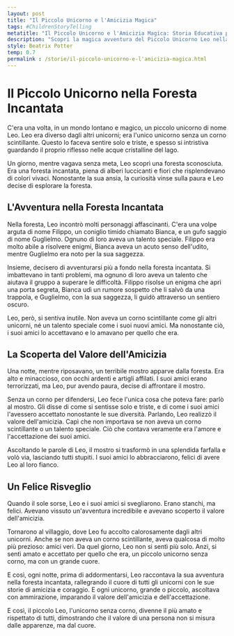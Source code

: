 ```yaml
---
layout: post
title: "Il Piccolo Unicorno e l'Amicizia Magica"
tags: #ChildrenStoryTelling
metatitle: "Il Piccolo Unicorno e l'Amicizia Magica: Storia Educativa per Bambini | Racconti Fantastici per l'Infanzia"
description: "Scopri la magica avventura del Piccolo Unicorno Leo nella Foresta Incantata. Un racconto che celebra l'amicizia, l'accettazione e il coraggio, insegnando che il vero valore di una persona non si misura dalle apparenze, ma dal cuore."
style: Beatrix Potter
temp: 0.7
permalink : /storie/il-piccolo-unicorno-e-l'amicizia-magica.html
---
```

# Il Piccolo Unicorno nella Foresta Incantata

C'era una volta, in un mondo lontano e magico, un piccolo unicorno di nome Leo. Leo era diverso dagli altri unicorni; era l'unico unicorno senza un corno scintillante. Questo lo faceva sentire solo e triste, e spesso si intristiva guardando il proprio riflesso nelle acque cristalline del lago.

Un giorno, mentre vagava senza meta, Leo scoprì una foresta sconosciuta. Era una foresta incantata, piena di alberi luccicanti e fiori che risplendevano di colori vivaci. Nonostante la sua ansia, la curiosità vinse sulla paura e Leo decise di esplorare la foresta.

## L'Avventura nella Foresta Incantata

Nella foresta, Leo incontrò molti personaggi affascinanti. C'era una volpe arguta di nome Filippo, un coniglio timido chiamato Bianca, e un gufo saggio di nome Guglielmo. Ognuno di loro aveva un talento speciale. Filippo era molto abile a risolvere enigmi, Bianca aveva un acuto senso dell'udito, mentre Guglielmo era noto per la sua saggezza.

Insieme, decisero di avventurarsi più a fondo nella foresta incantata. Si imbattevano in tanti problemi, ma ognuno di loro aveva un talento che aiutava il gruppo a superare le difficoltà. Filippo risolse un enigma che aprì una porta segreta, Bianca udì un rumore sospetto che li salvò da una trappola, e Guglielmo, con la sua saggezza, li guidò attraverso un sentiero oscuro.

Leo, però, si sentiva inutile. Non aveva un corno scintillante come gli altri unicorni, né un talento speciale come i suoi nuovi amici. Ma nonostante ciò, i suoi amici lo accettavano e lo amavano per quello che era.

## La Scoperta del Valore dell'Amicizia

Una notte, mentre riposavano, un terribile mostro apparve dalla foresta. Era alto e minaccioso, con occhi ardenti e artigli affilati. I suoi amici erano terrorizzati, ma Leo, pur avendo paura, decise di affrontare il mostro.

Senza un corno per difendersi, Leo fece l'unica cosa che poteva fare: parlò al mostro. Gli disse di come si sentisse solo e triste, e di come i suoi amici l'avessero accettato nonostante le sue diversità. Parlando, Leo realizzò il valore dell'amicizia. Capì che non importava se non aveva un corno scintillante o un talento speciale. Ciò che contava veramente era l'amore e l'accettazione dei suoi amici.

Ascoltando le parole di Leo, il mostro si trasformò in una splendida farfalla e volò via, lasciando tutti stupiti. I suoi amici lo abbracciarono, felici di avere Leo al loro fianco.

## Un Felice Risveglio

Quando il sole sorse, Leo e i suoi amici si svegliarono. Erano stanchi, ma felici. Avevano vissuto un'avventura incredibile e avevano scoperto il valore dell'amicizia.

Tornarono al villaggio, dove Leo fu accolto calorosamente dagli altri unicorni. Anche se non aveva un corno scintillante, aveva qualcosa di molto più prezioso: amici veri. Da quel giorno, Leo non si sentì più solo. Anzi, si sentì amato e accettato per quello che era, un piccolo unicorno senza corno, ma con un grande cuore.

E così, ogni notte, prima di addormentarsi, Leo raccontava la sua avventura nella foresta incantata, rallegrando il cuore di tutti gli unicorni con le sue storie di amicizia e coraggio. E ogni unicorno, grande o piccolo, ascoltava con ammirazione, imparando il valore dell'amicizia e dell'accettazione.

E così, il piccolo Leo, l'unicorno senza corno, divenne il più amato e rispettato di tutti, dimostrando che il valore di una persona non si misura dalle apparenze, ma dal cuore.

        